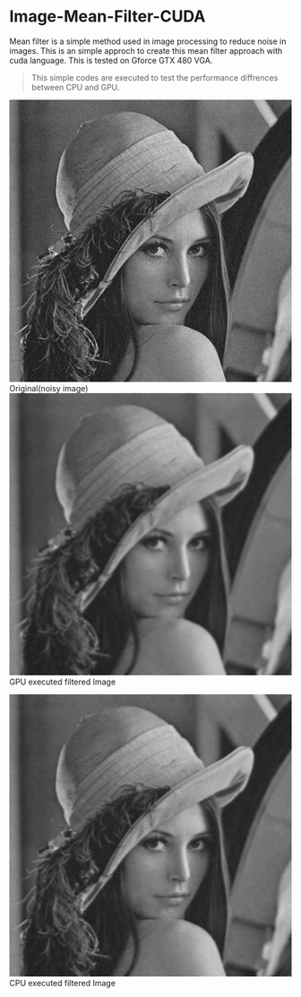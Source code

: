 # Image-Mean-Filter-CUDA
Mean filter is a simple method used in image processing to reduce noise in images. This is an simple approch to create this mean filter approach with cuda language. This is tested on Gforce GTX 480 VGA. 

> This simple codes are executed to test the performance diffrences
> between CPU and GPU.

![Original Image](https://raw.githubusercontent.com/ThilinaPrasad/Image-Mean-Filter-CUDA/master/pic_640.bmp)
Original(noisy image)
![FIltered Image](https://raw.githubusercontent.com/ThilinaPrasad/Image-Mean-Filter-CUDA/master/GPU_out_640.bmp)
GPU executed filtered Image

![enter image description here](https://raw.githubusercontent.com/ThilinaPrasad/Image-Mean-Filter-CUDA/master/CPU_out_640.bmp)
CPU executed filtered Image
<!--stackedit_data:
eyJoaXN0b3J5IjpbLTY2OTE1MTg4MCwtMTk1NDA3MzYzOF19
-->